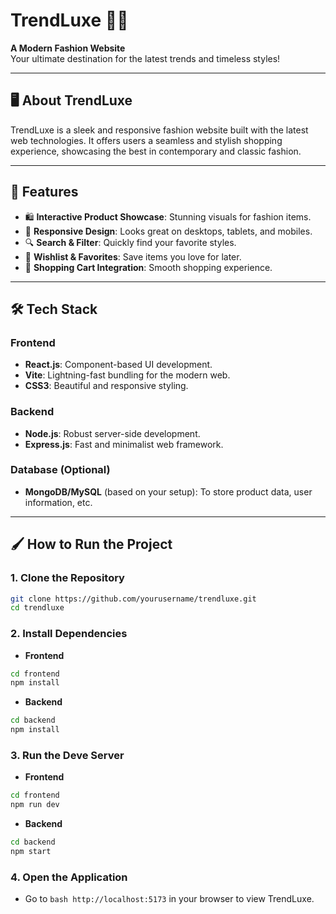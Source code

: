 # TrendLuxe 👗✨  
**A Modern Fashion Website**  
Your ultimate destination for the latest trends and timeless styles!  

---

## 🖥️ **About TrendLuxe**  
TrendLuxe is a sleek and responsive fashion website built with the latest web technologies. It offers users a seamless and stylish shopping experience, showcasing the best in contemporary and classic fashion.

---

## 🚀 **Features**  
- 🛍️ **Interactive Product Showcase**: Stunning visuals for fashion items.  
- 📱 **Responsive Design**: Looks great on desktops, tablets, and mobiles.  
- 🔍 **Search & Filter**: Quickly find your favorite styles.  
- 🌟 **Wishlist & Favorites**: Save items you love for later.  
- 🛒 **Shopping Cart Integration**: Smooth shopping experience.  

---

## 🛠️ **Tech Stack**  
### **Frontend**  
- **React.js**: Component-based UI development.  
- **Vite**: Lightning-fast bundling for the modern web.  
- **CSS3**: Beautiful and responsive styling.  

### **Backend**  
- **Node.js**: Robust server-side development.  
- **Express.js**: Fast and minimalist web framework.  

### **Database (Optional)**  
- **MongoDB/MySQL** (based on your setup): To store product data, user information, etc.  

---

## 🖌️ **How to Run the Project**  

### **1. Clone the Repository**  
```bash
git clone https://github.com/yourusername/trendluxe.git
cd trendluxe
```
### **2. Install Dependencies**

- **Frontend**

```bash
cd frontend
npm install
```

- **Backend**

```bash
cd backend
npm install
```
### **3. Run the Deve Server**

- **Frontend**

```bash
cd frontend
npm run dev
```

- **Backend**

```bash
cd backend
npm start
```
### **4. Open the Application**
- Go to ```bash http://localhost:5173``` in your browser to view TrendLuxe.
